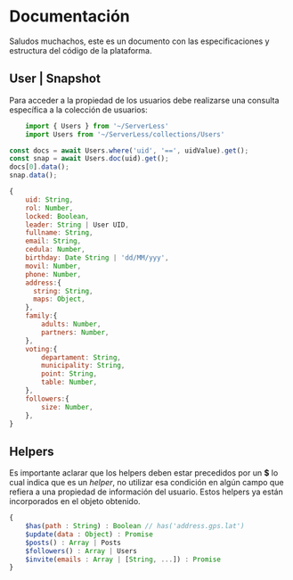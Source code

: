 # Documentación

Saludos muchachos, este es un documento con las especificaciones y estructura del código de la plataforma.


## User | Snapshot
Para acceder a la propiedad de los usuarios debe realizarse una consulta específica a la colección de usuarios:
```javascript
    import { Users } from '~/ServerLess'
    import Users from '~/ServerLess/collections/Users'
```

```javascript
const docs = await Users.where('uid', '==', uidValue).get();
const snap = await Users.doc(uid).get();
docs[0].data();
snap.data();

{
    uid: String,
    rol: Number,
    locked: Boolean,
    leader: String | User UID,
    fullname: String,
    email: String,
    cedula: Number,
    birthday: Date String | 'dd/MM/yyy',
    movil: Number,
    phone: Number,
    address:{
      string: String,
      maps: Object,
    },
    family:{
        adults: Number,
        partners: Number,
    },
    voting:{
        departament: String,
        municipality: String,
        point: String,
        table: Number,
    },
    followers:{
        size: Number,
    },
}
```


## Helpers
Es importante aclarar que los helpers deben estar precedidos por un **$** lo cual indica que es un _helper_, no utilizar esa condición en algún campo que refiera a una propiedad de información del usuario.
Estos helpers ya están incorporados en el objeto obtenido.
```javascript
{
    $has(path : String) : Boolean // has('address.gps.lat')
    $update(data : Object) : Promise
    $posts() : Array | Posts
    $followers() : Array | Users
    $invite(emails : Array | [String, ...]) : Promise
}
```

